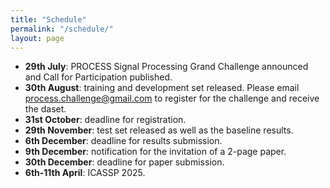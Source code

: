```yaml
---
title: "Schedule"
permalink: "/schedule/"
layout: page
---
```


* **29th July**: PROCESS Signal Processing Grand Challenge announced and Call for Participation published.
* **30th August**: training and development set released. Please email [process.challenge@gmail.com](mailto:process.challenge@gmail.com) to register for the challenge and receive the daset.
* **31st October**: deadline for registration.
* **29th November**: test set released as well as the baseline results.
* **6th December**: deadline for results submission.
* **9th December**: notification for the invitation of a 2-page paper.
* **30th December**: deadline for paper submission.
* **6th-11th April**: ICASSP 2025.